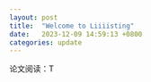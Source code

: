 ```yaml
---
layout: post
title:  "Welcome to Liiiisting"
date:   2023-12-09 14:59:13 +0800
categories: update
---
```


论文阅读：T
